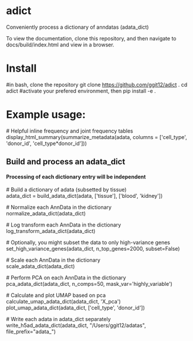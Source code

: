 # adict
Conveniently process a dictionary of anndatas (adata_dict)

To view the documentation, clone this repository, and then navigate to docs/build/index.html and view in a browser.

# Install
\#in bash, clone the repository
git clone https://github.com/ggit12/adict .
cd adict
\#activate your prefered environment, then
pip install -e .


# Example usage:

\# Helpful inline frequency and joint frequency tables  
display_html_summary(summarize_metadata(adata, columns = ['cell_type', 'donor_id', 'cell_type*donor_id']))


## Build and process an adata_dict
#### Processing of each dictionary entry will be independent

\# Build a dictionary of adata (subsetted by tissue)  
adata_dict = build_adata_dict(adata, ['tissue'], ['blood', 'kidney'])

\# Normalize each AnnData in the dictionary  
normalize_adata_dict(adata_dict)

\# Log transform each AnnData in the dictionary  
log_transform_adata_dict(adata_dict)

\# Optionally, you might subset the data to only high-variance genes  
set_high_variance_genes(adata_dict, n_top_genes=2000, subset=False)

\# Scale each AnnData in the dictionary  
scale_adata_dict(adata_dict)

\# Perform PCA on each AnnData in the dictionary  
pca_adata_dict(adata_dict, n_comps=50, mask_var='highly_variable')

\# Calculate and plot UMAP based on pca  
calculate_umap_adata_dict(adata_dict, 'X_pca')  
plot_umap_adata_dict(adata_dict, ['cell_type', 'donor_id'])

\# Write each adata in adata_dict separately  
write_h5ad_adata_dict(adata_dict, "/Users/ggit12/adatas", file_prefix="adata_")

